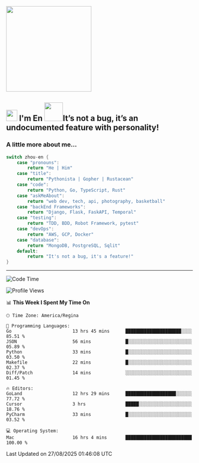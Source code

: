 <img align='center' src="https://media.giphy.com/media/GP1TJJSV4Ys1r64q2A/giphy.gif" width="230">

<h2><img src="https://emojis.slackmojis.com/emojis/images/1531849430/4246/blob-sunglasses.gif?1531849430" width="30"/> I'm En <img src="https://media.giphy.com/media/12oufCB0MyZ1Go/giphy.gif" width="50">It’s not a bug, it’s an undocumented feature with personality!</h2>


<!-- <img align='right' src="https://media.giphy.com/media/M9gbBd9nbDrOTu1Mqx/giphy.gif" width="230"> -->


### A little more about me... 
<!--
```javascript
const zhou-en = {
    pronouns: "He" | "Him",
    title: "Pythonista" | "Gopher" | "Rustacean",
    code: ["Python", "Go", "Rust", "TypeScript"],
    askMeAbout: ["web dev", "tech", "app dev", "photography"],
    technologies: {
        backEnd: {
            python: ["Django", "Flask", "FaskAPI"],
            go: []
        },
        scraping: ["selenium", "scrapy", "spider"],
        testing: ["Robot Framework"],
        devOps: ["AWS", "Docker", "GCP", "Nginx"],
        databases: ["mongo", "postgresql", "sqlite"],
        misc: ["Firebase", "Heroku"]
    },
    architecture: ["Event Driven Architecture", "Microservices"],
    currentFocus: ["Temporal", "Rust"],
    funFact: "It's not a bug, it's a feature!"
};
```
  -->

```go
switch zhou-en {
    case "pronouns":
        return "He | Him"
    case "title":
        return "Pythonista | Gopher | Rustacean"
    case "code":
        return "Python, Go, TypeScript, Rust"
    case "askMeAbout":
        return "web dev, tech, api, photography, basketball"
    case "backEnd Frameworks":
        return "Django, Flask, FaskAPI, Temporal"
    case "testing":
        return "TDD, BDD, Robot Framework, pytest"
    case "devOps":
        return "AWS, GCP, Docker"
    case "database":
        return "MongoDB, PostgreSQL, Sqlit"
    default:
        return "It's not a bug, it's a feature!"
}
```




---
<!--START_SECTION:waka-->
![Code Time](http://img.shields.io/badge/Code%20Time-2%2C478%20hrs%2032%20mins-blue)

![Profile Views](http://img.shields.io/badge/Profile%20Views-0-blue)

📊 **This Week I Spent My Time On** 

```text
🕑︎ Time Zone: America/Regina

💬 Programming Languages: 
Go                       13 hrs 45 mins      █████████████████████░░░░   85.51 % 
JSON                     56 mins             █░░░░░░░░░░░░░░░░░░░░░░░░   05.89 % 
Python                   33 mins             █░░░░░░░░░░░░░░░░░░░░░░░░   03.50 % 
Makefile                 22 mins             █░░░░░░░░░░░░░░░░░░░░░░░░   02.37 % 
Diff/Patch               14 mins             ░░░░░░░░░░░░░░░░░░░░░░░░░   01.45 % 

🔥 Editors: 
GoLand                   12 hrs 29 mins      ███████████████████░░░░░░   77.72 % 
Cursor                   3 hrs               █████░░░░░░░░░░░░░░░░░░░░   18.76 % 
PyCharm                  33 mins             █░░░░░░░░░░░░░░░░░░░░░░░░   03.52 % 

💻 Operating System: 
Mac                      16 hrs 4 mins       █████████████████████████   100.00 % 
```


 Last Updated on 27/08/2025 01:46:08 UTC
<!--END_SECTION:waka-->
